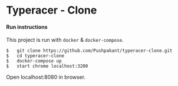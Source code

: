 # Typeracer - Clone

#### Run instructions

This project is run with `docker` & `docker-compose`.

    $   git clone https://github.com/Pushpakant/typeracer-clone.git
    $   cd typeracer-clone
    $   docker-compose up
    $   start chrome localhost:3200

Open localhost:8080 in browser.
